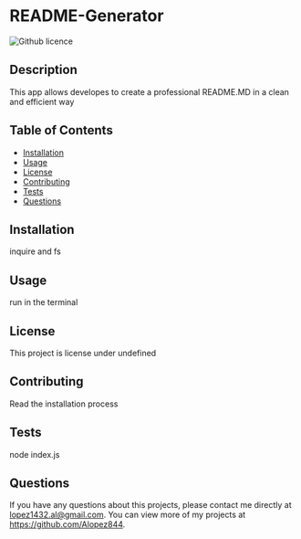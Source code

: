 # README-Generator
  ![Github licence](http://img.shields.io/badge/license-undefined-blue.svg)
  
  ## Description 
  This app allows developes to create a professional README.MD in a clean and efficient way 
  ## Table of Contents
  * [Installation](#installation)
  * [Usage](#usage)
  * [License](#license)
  * [Contributing](#contributing)
  * [Tests](#tests)
  * [Questions](#questions)
  
  ## Installation 
  inquire and fs
  ## Usage 
  run in the terminal 
  ## License 
  This project is license under undefined
  ## Contributing 
  Read the installation process
  ## Tests
  node index.js
  ## Questions
  If you have any questions about this projects, please contact me directly at lopez1432.al@gmail.com. You can view more of my projects at https://github.com/Alopez844.
